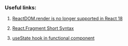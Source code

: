 ### Useful links:

1. [ReactDOM.render is no longer supported in React 18](https://stackoverflow.com/questions/71668256/deprecation-notice-reactdom-render-is-no-longer-supported-in-react-18)

2. [React.Fragment Short Syntax](https://reactjs.org/docs/fragments.html)

3. [useState hook in functional component](https://ru.reactjs.org/docs/hooks-state.html)
